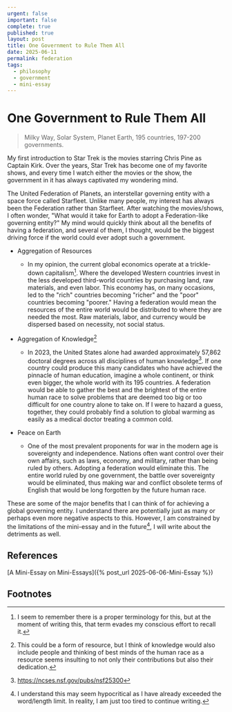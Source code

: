 ```yaml
---
urgent: false
important: false
complete: true
published: true
layout: post
title: One Government to Rule Them All
date: 2025-06-11
permalink: federation
tags:
  - philosophy
  - government
  - mini-essay
---
```

# One Government to Rule Them All

> Milky Way, Solar System, Planet Earth, 195 countries, 197-200 governments.

My first introduction to Star Trek is the movies starring Chris Pine as Captain Kirk. Over the years, Star Trek has become one of my favorite shows, and every time I watch either the movies or the show, the government in it has always captivated my wondering mind.

The United Federation of Planets, an interstellar governing entity with a space force called Starfleet. Unlike many people, my interest has always been the Federation rather than Starfleet. After watching the movies/shows, I often wonder, "What would it take for Earth to adopt a Federation-like governing entity?" My mind would quickly think about all the benefits of having a federation, and several of them, I thought, would be the biggest driving force if the world could ever adopt such a government.

- Aggregation of Resources
	- In my opinion, the current global economics operate at a trickle-down capitalism[^1]. Where the developed Western countries invest in the less developed third-world countries by purchasing land, raw materials, and even labor. This economy has, on many occasions, led to the "rich" countries becoming "richer" and the "poor" countries becoming "poorer." Having a federation would mean the resources of the entire world would be distributed to where they are needed the most. Raw materials, labor, and currency would be dispersed based on necessity, not social status.

- Aggregation of Knowledge[^2]
	- In 2023, the United States alone had awarded approximately 57,862 doctoral degrees across all disciplines of human knowledge[^3]. If one country could produce this many candidates who have achieved the pinnacle of human education, imagine a whole continent, or think even bigger, the whole world with its 195 countries. A federation would be able to gather the best and the brightest of the entire human race to solve problems that are deemed too big or too difficult for one country alone to take on. If I were to hazard a guess, together, they could probably find a solution to global warming as easily as a medical doctor treating a common cold.

- Peace on Earth
	- One of the most prevalent proponents for war in the modern age is sovereignty and independence. Nations often want control over their own affairs, such as laws, economy, and military, rather than being ruled by others. Adopting a federation would eliminate this. The entire world ruled by one government, the battle over sovereignty would be eliminated, thus making war and conflict obsolete terms of English that would be long forgotten by the future human race.

These are some of the major benefits that I can think of for achieving a global governing entity. I understand there are potentially just as many or perhaps even more negative aspects to this. However, I am constrained by the limitations of the mini-essay and in the future[^4], I will write about the detriments as well.

## References

[A Mini-Essay on Mini-Essays]({% post_url 2025-06-06-Mini-Essay %})

## Footnotes

[^1]: I seem to remember there is a proper terminology for this, but at the moment of writing this, that term evades my conscious effort to recall it.

[^2]: This could be a form of resource, but I think of knowledge would also include people and thinking of best minds of the human race as a resource seems insulting to not only their contributions but also their dedication.

[^3]: https://ncses.nsf.gov/pubs/nsf25300

[^4]: I understand this may seem hypocritical as I have already exceeded the word/length limit. In reality, I am just too tired to continue writing.
